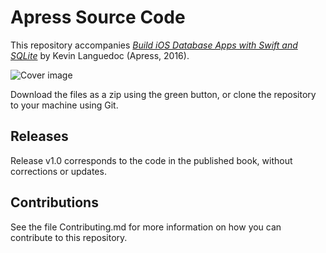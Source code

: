 # Apress Source Code

This repository accompanies [*Build iOS Database Apps with Swift and SQLite*](http://www.apress.com/9781484222317) by Kevin Languedoc (Apress, 2016).

![Cover image](9781484222317.jpg)

Download the files as a zip using the green button, or clone the repository to your machine using Git.

## Releases

Release v1.0 corresponds to the code in the published book, without corrections or updates.

## Contributions

See the file Contributing.md for more information on how you can contribute to this repository.
